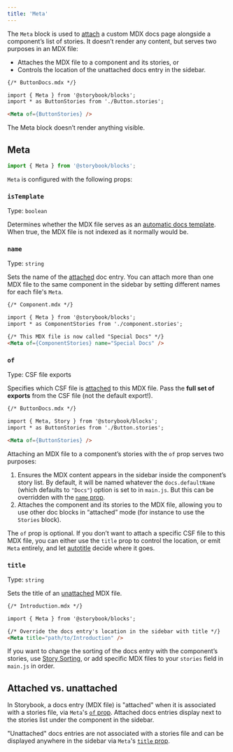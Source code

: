```yaml
---
title: 'Meta'
---
```


The `Meta` block is used to [attach](#attached-vs-unattached) a custom MDX docs page alongside a component’s list of stories. It doesn’t render any content, but serves two purposes in an MDX file:

- Attaches the MDX file to a component and its stories, or
- Controls the location of the unattached docs entry in the sidebar.

<!-- prettier-ignore-start -->
```md
{/* ButtonDocs.mdx */}

import { Meta } from '@storybook/blocks';
import * as ButtonStories from './Button.stories';

<Meta of={ButtonStories} />
```
<!-- prettier-ignore-end -->

<Callout variant="info" icon="💡">

The Meta block doesn’t render anything visible.

</Callout>

## Meta

```js
import { Meta } from '@storybook/blocks';
```

`Meta` is configured with the following props:

### `isTemplate`

Type: `boolean`

Determines whether the MDX file serves as an [automatic docs template](../03-writing-docs/autodocs.md#with-mdx). When true, the MDX file is not indexed as it normally would be.

### `name`

Type: `string`

Sets the name of the [attached](#attached-vs-unattached) doc entry. You can attach more than one MDX file to the same component in the sidebar by setting different names for each file's `Meta`.

<!-- prettier-ignore-start -->
```md
{/* Component.mdx */}

import { Meta } from '@storybook/blocks';
import * as ComponentStories from './component.stories';

{/* This MDX file is now called "Special Docs" */}
<Meta of={ComponentStories} name="Special Docs" />
```
<!-- prettier-ignore-end -->

### `of`

Type: CSF file exports

Specifies which CSF file is [attached](#attached-vs-unattached) to this MDX file. Pass the **full set of exports** from the CSF file (not the default export!).

<!-- prettier-ignore-start -->
```md
{/* ButtonDocs.mdx */}

import { Meta, Story } from '@storybook/blocks';
import * as ButtonStories from './Button.stories';

<Meta of={ButtonStories} />
```
<!-- prettier-ignore-end -->

Attaching an MDX file to a component’s stories with the `of` prop serves two purposes:

1. Ensures the MDX content appears in the sidebar inside the component’s story list. By default, it will be named whatever the `docs.defaultName` (which defaults to `"Docs"`) option is set to in `main.js`. But this can be overridden with the [`name` prop](#name).
2. Attaches the component and its stories to the MDX file, allowing you to use other doc blocks in “attached” mode (for instance to use the `Stories` block).

<Callout variant="info" icon="💡">

The `of` prop is optional. If you don’t want to attach a specific CSF file to this MDX file, you can either use the `title` prop to control the location, or emit `Meta` entirely, and let [autotitle](../08-configure/sidebar-and-urls.md#csf-30-auto-titles) decide where it goes.

</Callout>

### `title`

Type: `string`

Sets the title of an [unattached](#attached-vs-unattached) MDX file.

<!-- prettier-ignore-start -->
```md
{/* Introduction.mdx */}

import { Meta } from '@storybook/blocks';

{/* Override the docs entry's location in the sidebar with title */}
<Meta title="path/to/Introduction" />
```
<!-- prettier-ignore-end -->

<Callout variant="info" icon="💡">

If you want to change the sorting of the docs entry with the component’s stories, use [Story Sorting](../02-writing-stories/naming-components-and-hierarchy.md#sorting-stories), or add specific MDX files to your `stories` field in `main.js` in order.

</Callout>

## Attached vs. unattached

In Storybook, a docs entry (MDX file) is "attached" when it is associated with a stories file, via `Meta`'s [`of` prop](#of). Attached docs entries display next to the stories list under the component in the sidebar.

"Unattached" docs entries are not associated with a stories file and can be displayed anywhere in the sidebar via `Meta`'s [`title` prop](#title).
